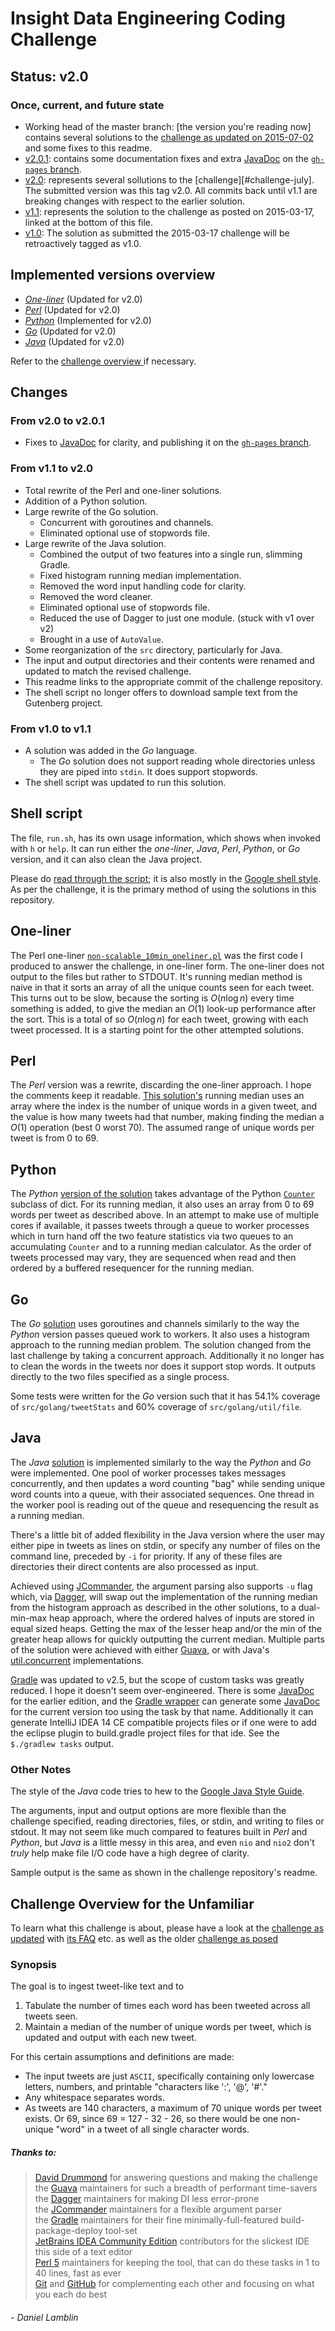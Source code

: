 Insight Data Engineering Coding Challenge
=========================================

Status: v2.0
------------
### Once, current, and future state ###

- Working head of the master branch: [the version you're reading now]
  contains several solutions to the
  [challenge as updated on 2015-07-02][challenge-july]
  and some fixes to this readme.
- [v2.0.1][v2.0.1]: contains some documentation fixes and extra [JavaDoc][javadoc2]
  on the [`gh-pages` branch][gh-pages].
- [v2.0][v2.0]: represents several sollutions to the [challenge][#challenge-july].
  The submitted version was this tag v2.0. All commits back until v1.1 are
  breaking changes with respect to the earlier solution.
- [v1.1][v1.1]: represents the solution to the challenge as posted on 2015-03-17,
  linked at the bottom of this file.
- [v1.0][v1.0]: The solution as submitted the 2015-03-17 challenge will be
  retroactively tagged as v1.0.

Implemented versions overview
-----------------------------

- [_One-liner_](#one-liner)
 (Updated for v2.0)
- [_Perl_](#perl)
 (Updated for v2.0)
- [_Python_](#python)
 (Implemented for v2.0)
- [_Go_](#go)
 (Updated for v2.0)
- [_Java_](#java)
 (Updated for v2.0)

Refer to the [challenge overview ](#challenge-overview-for-the-unfamiliar) if
necessary.

Changes
-------

### From v2.0 to v2.0.1 ###
 - Fixes to [JavaDoc][javadoc2] for clarity, and publishing
   it on the [`gh-pages` branch][gh-pages].

### From v1.1 to v2.0 ###
- Total rewrite of the Perl and one-liner solutions.
- Addition of a Python solution.
- Large rewrite of the Go solution.
  - Concurrent with goroutines and channels.
  - Eliminated optional use of stopwords file.
- Large rewrite of the Java solution.
  - Combined the output of two features into a single run, slimming Gradle.
  - Fixed histogram running median implementation.
  - Removed the word input handling code for clarity.
  - Removed the word cleaner.
  - Eliminated optional use of stopwords file.
  - Reduced the use of Dagger to just one module. (stuck with v1 over v2)
  - Brought in a use of `AutoValue`.
- Some reorganization of the `src` directory, particularly for Java.
- The input and output directories and their contents were renamed and updated
  to match the revised challenge.
- This readme links to the appropriate commit of the challenge repository.
- The shell script no longer offers to download sample text from the Gutenberg
  project.

### From v1.0 to v1.1 ###
- A solution was added in the _Go_ language.
  - The _Go_ solution does not support reading whole directories unless they are
    piped into `stdin`. It does support stopwords.
- The shell script was updated to run this solution.

Shell script
------------
The file, `run.sh`, has its own usage information, which shows when
invoked with `h` or `help`. It can run either the _one-liner_, _Java_, _Perl_,
_Python_, or _Go_ version, and it can also clean the Java project.

Please do [read through the script][run]; it is also mostly in the
[Google shell style][shellstyle]. As per the challenge, it is the primary
method of using the solutions in this repository.

One-liner
----------
The Perl one-liner [`non-scalable_10min_oneliner.pl`][oneliner] was the first
code I produced to answer the challenge, in one-liner form.
The one-liner does not output to the files but rather to STDOUT. It's running
median method is naive in that it sorts an array of all the unique counts seen
for each tweet. This turns out to be slow, because the sorting is
$O(n \log n)$ every time something is added, to give the median an $O(1)$
look-up performance after the sort. This is a total of so $O(n \log n)$ for
each tweet, growing with each tweet processed. It is a starting point for
the other attempted solutions.

Perl
----
The _Perl_ version was a rewrite, discarding the one-liner approach.
I hope the comments keep it readable.
[This solution's][.pl] running median uses an array where the index is the
number of unique words in a given tweet, and the value is how many tweets had
that number, making finding the median a $O(1)$ operation (best 0 worst 70).
The assumed range of unique words per tweet is from 0 to 69.

Python
------
The _Python_ [version of the solution][.py] takes advantage of the Python
[`Counter`][counter] subclass of dict. For its running median, it also uses
an array from 0 to 69 words per tweet as described above.
In an attempt to make use of multiple cores if available, it passes tweets
through a queue to worker processes which in turn hand off the two feature
statistics via two queues to an accumulating `Counter` and to a running median
calculator. As the order of tweets processed may vary, they are sequenced when
read and then ordered by a buffered resequencer for the running median.

Go
--
The _Go_ [solution][.go] uses goroutines and channels similarly to the way the _Python_ version passes queued work to workers.
It also uses a histogram approach to the running median problem. The solution
changed from the last challenge by taking a concurrent approach. Additionally it
no longer has to clean the words in the tweets nor does it support stop words.
It outputs directly to the two files specified as a single process.

Some tests were written for the _Go_ version such that it has 54.1% coverage of
`src/golang/tweetStats` and 60% coverage of `src/golang/util/file`.

Java
----
The _Java_ [solution][.java] is implemented similarly to the way the _Python_
and _Go_ were implemented. One pool of worker processes takes messages
concurrently, and then updates a word counting "bag" while sending unique word
counts into a queue, with their associated sequences. One thread in the worker
pool is reading out of the queue and resequencing the result as a running
median.

There's a little bit of added flexibility in the Java version where the user may
either pipe in tweets as lines on stdin, or specify any number of files on the
command line, preceded by `-i` for priority. If any of these files are
directories their direct contents are also processed as input.

Achieved using [JCommander][JCommander], the argument parsing also supports `-u`
flag which, via [Dagger][dagger], will swap out the implementation of the running
median from the histogram approach as described in the other solutions, to a
dual-min-max heap approach, where the ordered halves of inputs
are stored in equal sized heaps. Getting the max of the lesser heap and/or the
min of the greater heap allows for quickly outputting the current median.
Multiple parts of the solution were achieved with either [Guava][guava], or with
Java's [util.concurrent][concurrent] implementations.

[Gradle][gradle] was updated to v2.5, but the scope of custom tasks was greatly
reduced. I hope it doesn't seem over-engineered. There is some
[JavaDoc][javadoc1] for the earlier edition, and the [Gradle wrapper][gradlew]
can generate some [JavaDoc][javadoc2] for the current version too using the task
by that name. Additionally it can generate IntelliJ IDEA 14 CE compatible
projects files or if one were to add the eclipse plugin to build.gradle project
files for that ide. See the `$./gradlew tasks` output.

### Other Notes ###
The style of the _Java_ code tries to hew to the
[Google Java Style Guide][javastyle].

The arguments, input and output options are more flexible than the challenge
specified, reading directories, files, or stdin, and writing to files or
stdout. It may not seem like much compared to features built in _Perl_ and
_Python_, but _Java_ is a little messy in this area, and even `nio` and `nio2`
don't _truly_ help make file I/O code have a high degree of clarity.

Sample output is the same as shown in the challenge repository's readme.

Challenge Overview for the Unfamiliar
--------------------------------------
To learn what this challenge is about, please have a look at the
[challenge as updated][challenge-july] with [its FAQ][faq] etc.
as well as the older [challenge as posed][challenge]

### Synopsis ###
The goal is to ingest tweet-like text and to

1. Tabulate the number of times each word has been tweeted across all tweets
   seen.
2. Maintain a median of the number of unique words per tweet, which is updated
   and output with each new tweet.

For this certain assumptions and definitions are made:
- The input tweets are just `ASCII`, specifically containing only lowercase
  letters, numbers, and printable "characters like ':', '@', '#'."
- Any whitespace separates words.
- As tweets are 140 characters, a maximum of 70 unique words per tweet exists.
Or 69, since 69 = 127 - 32 - 26, so there would be one non-unique "word" in a
tweet of all single character words.

##### Thanks to: #####
> [David Drummond][ddrum] for answering questions and making the challenge  
> the [Guava][guava] maintainers for such a breadth of performant time-savers  
> the [Dagger][dagger] maintainers for making DI less error-prone  
> the [JCommander][JCommander] maintainers for a flexible argument parser  
> the [Gradle][gradle] maintainers for their fine minimally-full-featured build-package-deploy tool-set  
> [JetBrains IDEA Community Edition][IDEA] contributors for the slickest IDE this side of a text editor  
> [Perl 5][perl] maintainers for keeping the tool, that can do these tasks in 1 to 40 lines, fast as ever  
> [Git][git] and [GitHub][github] for complementing each other and focusing on what you each do best  

###### - Daniel Lamblin ######

[v2.0.1]: https://github.com/dlamblin/insight-data-engineering-code-challenge/tree/v2.0.1 "at v2.0.1 Release"
[v2.0]: https://github.com/dlamblin/insight-data-engineering-code-challenge/tree/v2.0 "at v2.0 Release"
[v1.1]: https://github.com/dlamblin/insight-data-engineering-code-challenge/tree/v1.1 "at v1.1 Release"
[v1.0]: https://github.com/dlamblin/insight-data-engineering-code-challenge/tree/v1.0 "at v1.0 Release"
[challenge]: https://github.com/InsightDataScience/cc-example/tree/0d01fc8f703930ce522536230a3829d618f9fe99 "Insight Data Science Coding Challenge Example"
[challenge-july]: https://github.com/InsightDataScience/cc-example/tree/1eb0b6e398c0ad069436e65f90dc6285c319acc1 "Insight Data Science Coding Challenge Example"
[faq]: https://github.com/InsightDataScience/cc-example#faq "Challenge FAQ"
[oneliner]: https://github.com/dlamblin/insight-data-engineering-code-challenge/blob/master/src/perl/non-scalable_10min_oneliner.pl
[.pl]: https://github.com/dlamblin/insight-data-engineering-code-challenge/blob/master/src/perl/tweetStats.pl "Perl running median unique words per line and word count"
[.py]: https://github.com/dlamblin/insight-data-engineering-code-challenge/blob/master/src/python/tweetStats.py "Python running median unique words per line and word count"
[counter]: https://docs.python.org/3.4/library/collections.html#collections.Counter "A Counter is a dictionary where key counts are stored as the key values"
[.go]: https://github.com/dlamblin/insight-data-engineering-code-challenge/blob/master/src/golang/tweetStats/tweetStats.go "Go running median unique words per line and word count"
[.java]: https://github.com/dlamblin/insight-data-engineering-code-challenge/blob/master/src/java/main/lamblin/tweetstats/TweetStatsCmd.java "Java running median unique words per line and word count"
[JCommander]: http://jcommander.org "JCommander - Because life is too short to parse command line parameters"
[dagger]: http://square.github.io/dagger/ "Dagger"
[guava]: https://github.com/google/guava "com.google.common"
[concurrent]: http://docs.oracle.com/javase/7/docs/api/java/util/concurrent/package-summary.html "java.util.concurrent"
[gradle]: http://gradle.org/getting-started-gradle-java/ "Open source build automation"
[gradlew]: https://spring.io/guides/gs/gradle/#_build_your_project_with_gradle_wrapper "The preferred way of starting a Gradle build"
[javastyle]: https://google-styleguide.googlecode.com/svn/trunk/javaguide.html "Google Java Style"
[run]: https://github.com/dlamblin/insight-data-engineering-code-challenge/blob/master/run.sh "run.sh"
[shellstyle]: https://google-styleguide.googlecode.com/svn/trunk/shell.xml "Google shell style guide"
[javadoc1]: http://dlamblin.github.io/insight-data-engineering-code-challenge/javadoc_v1.0/index.html "JavaDoc v1.0"
[javadoc2]: http://dlamblin.github.io/insight-data-engineering-code-challenge/javadoc_v2.0/index.html "JavaDoc v2.0"
[gh-pages]: http://dlamblin.github.io/insight-data-engineering-code-challenge/index.html "Quick github.io page about this"
[ddrum]: https://github.com/ddrum001 "David E Drummond on GitHub"
[IDEA]: https://www.jetbrains.com/idea/features/editions_comparison_matrix.html "Compare IDEA CE and Ultimate"
[perl]: https://www.perl.org/about.html "Six made Five better"
[git]: http://git-scm.com/book/en/v2/Getting-Started-Git-Basics "Mercurial is also worth considering..."
[github]: https://github.com "You are here, unless... well you checked out this repo."
